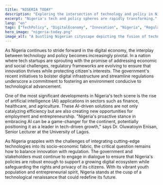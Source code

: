 ```yaml
---
title: "NIGERIA TODAY"
description: "Exploring the intersection of technology and policy in Nigeria's evolving landscape"
excerpt: "Nigeria's tech and policy spheres are rapidly transforming."
lang: "en"
tags: ["TechPolicy", "DigitalEconomy", "Innovation", "Nigeria", "Regulation"]
hero_image: "nigeria-today.png"
image_alt: "A bustling Nigerian cityscape depicting the fusion of technology and daily life"
---
```


As Nigeria continues to stride forward in the digital economy, the interplay between technology and policy becomes increasingly pivotal. In a nation where tech startups are sprouting with the promise of addressing economic and social challenges, regulatory frameworks are evolving to ensure that innovation thrives while protecting citizen's interests. The government's recent initiatives to bolster digital infrastructure and streamline regulations underscore a commitment to fostering an environment conducive to technological advancement.

One of the most significant developments in Nigeria's tech scene is the rise of artificial intelligence (AI) applications in sectors such as finance, healthcare, and agriculture. These AI-driven solutions are not only catalyzing efficiency but are also creating new opportunities for employment and entrepreneurship. "Nigeria's proactive stance in embracing AI can be a game-changer for the continent, potentially positioning it as a leader in tech-driven growth," says Dr. Oluwatoyin Enisan, Senior Lecturer at the University of Lagos.

As Nigeria grapples with the challenges of integrating cutting-edge technologies into its socio-economic fabric, the critical question remains how to balance innovation with regulation. The government and stakeholders must continue to engage in dialogue to ensure that Nigeria's policies are robust enough to support a growing digital ecosystem while safeguarding the rights and privacy of its citizens. With its vibrant youth population and entrepreneurial spirit, Nigeria stands at the cusp of a technological renaissance that could redefine its future.